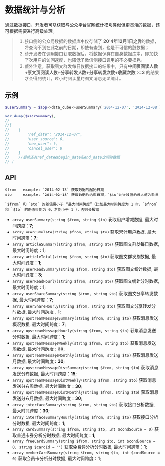 # 数据统计与分析

通过数据接口，开发者可以获取与公众平台官网统计模块类似但更灵活的数据，还可根据需要进行高级处理。

> 1. 接口侧的公众号数据的数据库中仅存储了 **2014年12月1日之后**的数据，将查询不到在此之前的日期，即使有查到，也是不可信的脏数据；
> 2. 请开发者在调用接口获取数据后，将数据保存在自身数据库中，即加快下次用户的访问速度，也降低了微信侧接口调用的不必要损耗。
> 3. 额外注意，获取图文群发每日数据接口的结果中，只有**中间页阅读人数+原文页阅读人数+分享转发人数+分享转发次数+收藏次数 >=3** 的结果才会得到统计，过小的阅读量的图文消息无法统计。

## 示例

```php
$userSummary = $app->data_cube->userSummary('2014-12-07', '2014-12-08');

var_dump($userSummary);
//
//[
//    {
//        "ref_date": "2014-12-07",
//        "user_source": 0,
//        "new_user": 0,
//        "cancel_user": 0
//    }
//    //后续还有ref_date在begin_date和end_date之间的数据
// ]

```

## API

    $from   example: `2014-02-13` 获取数据的起始日期
    $to     example: `2014-02-18` 获取数据的结束日期，`$to`允许设置的最大值为昨日

    `$from` 和 `$to` 的差值需小于 “最大时间跨度”（比如最大时间跨度为 1 时，`$from` 和 `$to` 的差值只能为 0，才能小于 1 ），否则会报错

+ `array userSummary(string $from, string $to)` 获取用户增减数据, 最大时间跨度：**7**;
+ `array userCumulate(string $from, string $to)` 获取累计用户数据, 最大时间跨度：**7**;
+ `array articleSummary(string $from, string $to)` 获取图文群发每日数据, 最大时间跨度：**1**;
+ `array articleTotal(string $from, string $to)` 获取图文群发总数据, 最大时间跨度：**1**;
+ `array userReadSummary(string $from, string $to)` 获取图文统计数据, 最大时间跨度：**3**;
+ `array userReadHourly(string $from, string $to)` 获取图文统计分时数据, 最大时间跨度：**1**;
+ `array userShareSummary(string $from, string $to)` 获取图文分享转发数据, 最大时间跨度：**7**;
+ `array userShareHourly(string $from, string $to)` 获取图文分享转发分时数据, 最大时间跨度：**1**;
+ `array upstreamMessageSummary(string $from, string $to)` 获取消息发送概况数据, 最大时间跨度：**7**;
+ `array upstreamMessageHourly(string $from, string $to)` 获取消息发送分时数据, 最大时间跨度：**1**;
+ `array upstreamMessageWeekly(string $from, string $to)` 获取消息发送周数据, 最大时间跨度：**30**;
+ `array upstreamMessageMonthly(string $from, string $to)` 获取消息发送月数据, 最大时间跨度：**30**;
+ `array upstreamMessageDistSummary(string $from, string $to)` 获取消息发送分布数据, 最大时间跨度：**15**;
+ `array upstreamMessageDistWeekly(string $from, string $to)` 获取消息发送分布周数据, 最大时间跨度：**30**;
+ `array upstreamMessageDistMonthly(string $from, string $to)` 获取消息发送分布月数据, 最大时间跨度：**30**;
+ `array interfaceSummary(string $from, string $to)` 获取接口分析数据, 最大时间跨度：**30**;
+ `array interfaceSummaryHourly(string $from, string $to)` 获取接口分析分时数据, 最大时间跨度：**1**;
+ `array cardSummary(string $from, string $to, int $condSource = 0)` 获取普通卡券分析分时数据, 最大时间跨度：**1**;
+ `array freeCardSummary(string $from, string $to, int $condSource = 0, string $cardId = '')` 获取免费券分析分时数据, 最大时间跨度：**1**;
+ `array memberCardSummary(string $from, string $to, int $condSource = 0)` 获取会员卡分析分时数据, 最大时间跨度：**1**;

